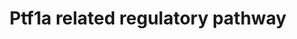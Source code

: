 ---
annotations:
- type: Pathway Ontology
  value: transcription factor mediated signaling pathway
authors:
- Godevil
- Thomas
- MaintBot
- AlexanderPico
- Khanspers
- Ddigles
- Egonw
- L Dupuis
description: By summarizing published data together with our own results, this pathway
  shows a complicated relationships between transcriptional factors, miRNAs and some
  functional genes which are correlated together to generate a whole sight in early
  mouse development centered around Ptf1a, although there are some hypothetical relationships
  and the distinct development of dorsal and ventral pancreas in very early stage
  is neglected.
last-edited: 2020-03-17
organisms:
- Mus musculus
redirect_from:
- /index.php/Pathway:WP201
- /instance/WP201
schema-jsonld:
- '@context': https://schema.org/
  '@id': https://wikipathways.github.io/pathways/WP201.html
  '@type': Dataset
  creator:
    '@type': Organization
    name: WikiPathways
  description: By summarizing published data together with our own results, this pathway
    shows a complicated relationships between transcriptional factors, miRNAs and
    some functional genes which are correlated together to generate a whole sight
    in early mouse development centered around Ptf1a, although there are some hypothetical
    relationships and the distinct development of dorsal and ventral pancreas in very
    early stage is neglected.
  keywords:
  - Kat2b
  - Rbpjl
  - miR-18a
  - miR-145
  - Hes1
  - Pdx1
  - Notch1
  - Fgf10
  - Prox1
  - Ptf1a
  - Rbpj
  - Ctnnb1
  - Nkx6-1
  - miR-495
  license: CC0
  name: Ptf1a related regulatory pathway
seo: CreativeWork
title: Ptf1a related regulatory pathway
wpid: WP201
---